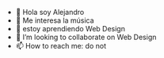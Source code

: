 - 👋 Hola soy Alejandro
- 👀 Me interesa la música
- 🌱 estoy aprendiendo Web Design
- 💞️ I’m looking to collaborate on Web Design
- 📫 How to reach me: do not

<!---
AlejandroVillalobos21/AlejandroVillalobos21 is a ✨ special ✨ repository because its `README.md` (this file) appears on your GitHub profile.
You can click the Preview link to take a look at your changes.
--->

